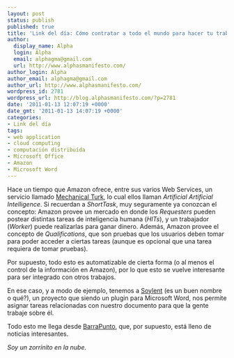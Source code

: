 ```yaml
---
layout: post
status: publish
published: true
title: 'Link del día: Cómo contratar a todo el mundo para hacer tu trabajo'
author:
  display_name: Alpha
  login: Alpha
  email: alphagma@gmail.com
  url: http://www.alphasmanifesto.com/
author_login: Alpha
author_email: alphagma@gmail.com
author_url: http://www.alphasmanifesto.com/
wordpress_id: 2781
wordpress_url: http://blog.alphasmanifesto.com/?p=2781
date: '2011-01-13 12:07:19 +0000'
date_gmt: '2011-01-13 14:07:19 +0000'
categories:
- Link del día
tags:
- web application
- cloud computing
- computación distribuída
- Microsoft Office
- Amazon
- Microsoft Word
---
```


Hace un tiempo que Amazon ofrece, entre sus varios Web Services, un servicio llamado [Mechanical Turk](http://www.mturk.com/), lo cual ellos llaman _Artificial Artificial Intelligence_. Si recuerdan a _ShortTask_, muy seguramente ya conozcan el concepto: Amazon provee un mercado en donde los _Requesters_ pueden postear distintas tareas de inteligencia humana (_HITs_), y un trabajador (_Worker_) puede realizarlas para ganar dinero. Además, Amazon provee el concepto de _Qualifications_, que son pruebas que los usuarios deben tomar para poder acceder a ciertas tareas (aunque es opcional que una tarea requiera de tomar pruebas).

Por supuesto, todo esto es automatizable de cierta forma (o al menos el control de la información en Amazon), por lo que esto se vuelve interesante para ser integrado con otros trabajos.

En ese caso, y a modo de ejemplo, tenemos a [Soylent](http://code.google.com/p/soylent/) (es un buen nombre o qué?), un proyecto que siendo un plugin para Microsoft Word, nos permite asignar tareas relacionadas con nuestro documento para que la gente trabaje sobre él.

Todo esto me llega desde [BarraPunto](http://softlibre.barrapunto.com/article.pl?sid=10/10/12/0843201), que, por supuesto, está lleno de noticias interesantes.

_Soy un zorrinito en la nube._

